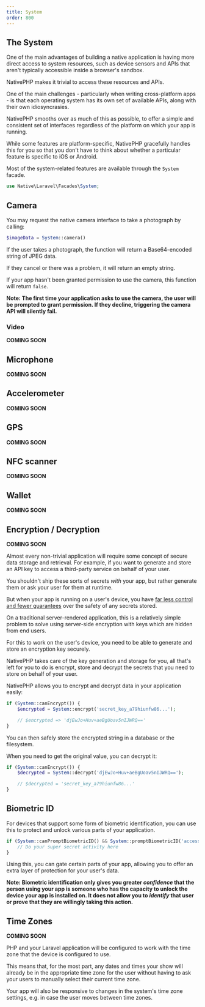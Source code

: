 ```yaml
---
title: System
order: 800
---
```


## The System

One of the main advantages of building a native application is having more direct access to system resources, such as
device sensors and APIs that aren't typically accessible inside a browser's sandbox. 

NativePHP makes it trivial to access these resources and APIs.

One of the main challenges - particularly when writing cross-platform apps - is that each operating system has
its own set of available APIs, along with their own idiosyncrasies.

NativePHP smooths over as much of this as possible, to offer a simple and consistent set of interfaces regardless of
the platform on which your app is running.

While some features are platform-specific, NativePHP gracefully handles this for you so that you don't have to think
about whether a particular feature is specific to iOS or Android.

Most of the system-related features are available through the `System` facade.

```php
use Native\Laravel\Facades\System;
```

## Camera

You may request the native camera interface to take a photograph by calling:

```php
$imageData = System::camera()
```

If the user takes a photograph, the function will return a Base64-encoded string of JPEG data.

If they cancel or there was a problem, it will return an empty string.

If your app hasn't been granted permission to use the camera, this function will return `false`.

**Note: The first time your application asks to use the camera, the user will be prompted to grant permission. If they
decline, triggering the camera API will silently fail.**

### Video

**COMING SOON**

## Microphone

**COMING SOON**

## Accelerometer

**COMING SOON**

## GPS

**COMING SOON**

## NFC scanner

**COMING SOON**

## Wallet

**COMING SOON**

## Encryption / Decryption

**COMING SOON**

Almost every non-trivial application will require some concept of secure data storage and retrieval. For example, if
you want to generate and store an API key to access a third-party service on behalf of your user.

You shouldn't ship these sorts of secrets _with_ your app, but rather generate them or ask your user for them at
runtime.

But when your app is running on a user's device, you have
[far less control and fewer guarantees](/docs/digging-deeper/security) over the safety of any secrets stored.

On a traditional server-rendered application, this is a relatively simple problem to solve using server-side encryption
with keys which are hidden from end users.

For this to work on the user's device, you need to be able to generate and store an encryption key securely.

NativePHP takes care of the key generation and storage for you, all that's left for you to do is encrypt, store and
decrypt the secrets that you need to store on behalf of your user.

NativePHP allows you to encrypt and decrypt data in your application easily:

```php
if (System::canEncrypt()) {
    $encrypted = System::encrypt('secret_key_a79hiunfw86...');

    // $encrypted => 'djEwJo+Huv+aeBgUoav5nIJWRQ=='
}
```

You can then safely store the encrypted string in a database or the filesystem.

When you need to get the original value, you can decrypt it:

```php
if (System::canEncrypt()) {
    $decrypted = System::decrypt('djEwJo+Huv+aeBgUoav5nIJWRQ==');

    // $decrypted = 'secret_key_a79hiunfw86...'
}
```

## Biometric ID

For devices that support some form of biometric identification, you can use this to protect and unlock various parts
of your application.

```php
if (System::canPromptBiometricID() && System::promptBiometricID('access your Contacts')) {
    // Do your super secret activity here
}
```

Using this, you can gate certain parts of your app, allowing you to offer an extra layer of protection for your user's
data.

**Note: Biometric identification only gives you greater *confidence* that the person using your app is someone who has
the capacity to unlock the device your app is installed on. It does not allow you to *identify* that user or prove that
they are willingly taking this action.**

## Time Zones

**COMING SOON**

PHP and your Laravel application will be configured to work with the time zone that the device is configured to use.

This means that, for the most part, any dates and times your show will already be in the appropriate time zone for the
user without having to ask your users to manually select their current time zone.

Your app will also be responsive to changes in the system's time zone settings, e.g. in case the user moves between
time zones.
